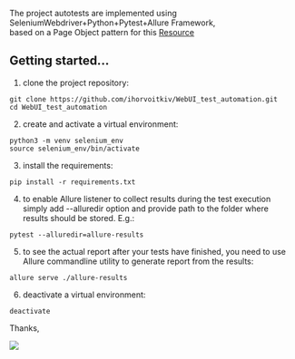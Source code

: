 The project autotests are implemented using SeleniumWebdriver+Python+Pytest+Allure Framework,
<br>based on a Page Object pattern for this <a href="http://selenium1py.pythonanywhere.com/en-gb/">Resource</a>

## Getting started...

1. clone the project repository:
```
git clone https://github.com/ihorvoitkiv/WebUI_test_automation.git
cd WebUI_test_automation
```
2. create and activate a virtual environment:
```
python3 -m venv selenium_env
source selenium_env/bin/activate
```
3. install the requirements:
```
pip install -r requirements.txt
```
4. to enable Allure listener to collect results during the test execution simply add --alluredir option and provide path to the folder where results should be stored. E.g.:
```
pytest --alluredir=allure-results
```
5. to see the actual report after your tests have finished, you need to use Allure commandline utility to generate report from the results:
```
allure serve ./allure-results
```
6. deactivate a virtual environment:
```
deactivate
```

Thanks,

<img src="https://media3.giphy.com/media/QNFhOolVeCzPQ2Mx85/giphy-downsized.gif">
